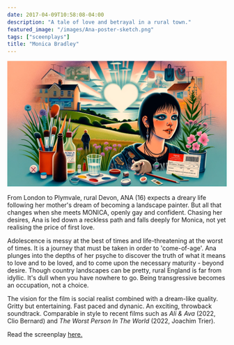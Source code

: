 ```yaml
---
date: 2017-04-09T10:58:08-04:00
description: "A tale of love and betrayal in a rural town."
featured_image: "/images/Ana-poster-sketch.png"
tags: ["sceenplays"]
title: "Monica Bradley"
---
```


![Monica-Ana-illustration-poster.png](static/images/Monica-Ana-illustration-poster.png)

From London to Plymvale, rural Devon, ANA (16) expects a dreary life following her mother's dream of becoming a landscape painter. But all that changes when she meets MONICA, openly gay and confident. Chasing her desires, Ana is led down a reckless path and falls deeply for Monica, not yet realising the price of first love. 


Adolescence is messy at the best of times and life-threatening at the worst of times. It is a journey that must be taken in order to 'come-of-age'. Ana plunges into the depths of her psyche to discover the truth of what it means to love and to be loved, and to come upon the necessary maturity - beyond desire. Though country landscapes can be pretty, rural England is far from idyllic. It's dull when you have nowhere to go. Being transgressive becomes an occupation, not a choice. 

The vision for the film is social realist combined with a dream-like quality. Gritty but entertaining. Fast paced and dynanic. An exciting, throwback soundtrack. Comparable in style to recent films such as _Ali & Ava_ (2022, Clio Bernard) and _The Worst Person In The World_ (2022, Joachim Trier).

Read the screenplay [here.](https://drive.google.com/file/d/1Ut5lsELhj4_XV43EXIdUzf7lOQekCXS5/view?usp=sharing)
